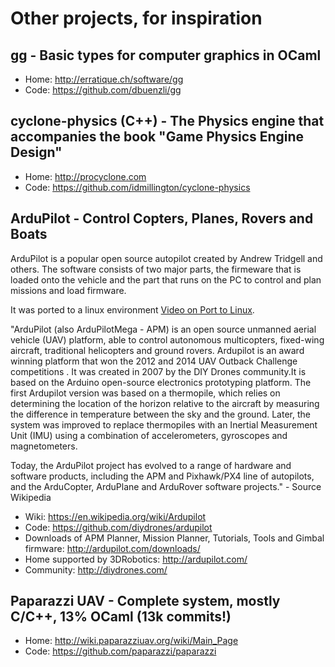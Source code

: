 # Other projects, for inspiration
## gg - Basic types for computer graphics in OCaml
* Home: http://erratique.ch/software/gg
* Code: https://github.com/dbuenzli/gg

## cyclone-physics (C++) - The Physics engine that accompanies the book "Game Physics Engine Design"
* Home: http://procyclone.com
* Code: https://github.com/idmillington/cyclone-physics

## ArduPilot - Control Copters, Planes, Rovers and Boats
ArduPilot is a popular open source autopilot created by Andrew Tridgell and others. The software consists of two major parts, the firmeware that is loaded onto the vehicle and the part that runs on the PC to control and plan missions and load firmware.

It was ported to a linux environment [Video on Port to Linux](https://www.youtube.com/watch?v=dt4VcLcDQSE).

"ArduPilot (also ArduPilotMega - APM) is an open source unmanned aerial vehicle (UAV) platform, able to control autonomous multicopters, fixed-wing aircraft, traditional helicopters and ground rovers. Ardupilot is an award winning platform that won the 2012 and 2014 UAV Outback Challenge competitions . It was created in 2007 by the DIY Drones community.It is based on the Arduino open-source electronics prototyping platform. The first Ardupilot version was based on a thermopile, which relies on determining the location of the horizon relative to the aircraft by measuring the difference in temperature between the sky and the ground. Later, the system was improved to replace thermopiles with an Inertial Measurement Unit (IMU) using a combination of accelerometers, gyroscopes and magnetometers.

Today, the ArduPilot project has evolved to a range of hardware and software products, including the APM and Pixhawk/PX4 line of autopilots, and the ArduCopter, ArduPlane and ArduRover software projects." - Source Wikipedia

* Wiki: https://en.wikipedia.org/wiki/Ardupilot
* Code: https://github.com/diydrones/ardupilot
* Downloads of APM Planner, Mission Planner, Tutorials, Tools and Gimbal firmware: http://ardupilot.com/downloads/
* Home supported by 3DRobotics: http://ardupilot.com/
* Community: http://diydrones.com/

## Paparazzi UAV - Complete system, mostly C/C++, 13% OCaml (13k commits!)
* Home: http://wiki.paparazziuav.org/wiki/Main_Page
* Code: https://github.com/paparazzi/paparazzi

